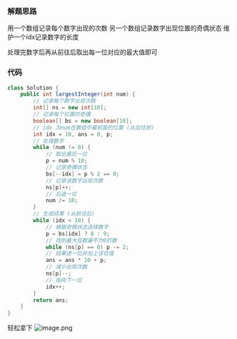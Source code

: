 ### 解题思路
用一个数组记录每个数字出现的次数
另一个数组记录数字出现位置的奇偶状态
维护一个idx记录数字的长度

处理完数字后再从前往后取出每一位对应的最大值即可

### 代码

```java
class Solution {
    public int largestInteger(int num) {
        // 记录每个数字出现次数
        int[] ns = new int[10];
        // 记录每个位置的奇偶
        boolean[] bs = new boolean[10];
        // idx 为num在数组中最前面的位置 (从后往前)
        int idx = 10, ans = 0, p;
        // 处理数字
        while (num != 0) {
            // 取出最后一位
            p = num % 10;
            // 记录奇偶状态
            bs[--idx] = p % 2 == 0;
            // 记录该数字出现次数
            ns[p]++;
            // 后退一位
            num /= 10;
        }
        // 生成结果 (从前往后)
        while (idx < 10) {
            // 根据奇偶状态选择数字
            p = bs[idx] ? 8 : 9;
            // 找到最大且数量不为0的数
            while (ns[p] == 0) p -= 2;
            // 结果进一位并加上该位值
            ans = ans * 10 + p;
            // 减少出现次数
            ns[p]--;
            // 指向下一位
            idx++;
        }
        return ans;
    }
}
```
轻松拿下
![image.png](https://pic.leetcode-cn.com/1649842453-rmUhUH-image.png)